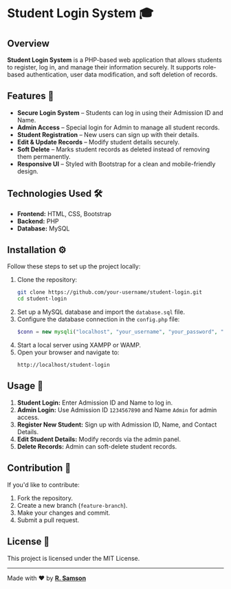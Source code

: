 # Student Login System 🎓

## Overview
**Student Login System** is a PHP-based web application that allows students to register, log in, and manage their information securely. It supports role-based authentication, user data modification, and soft deletion of records.

## Features 🚀
- **Secure Login System** – Students can log in using their Admission ID and Name.
- **Admin Access** – Special login for Admin to manage all student records.
- **Student Registration** – New users can sign up with their details.
- **Edit & Update Records** – Modify student details securely.
- **Soft Delete** – Marks student records as deleted instead of removing them permanently.
- **Responsive UI** – Styled with Bootstrap for a clean and mobile-friendly design.

## Technologies Used 🛠️
- **Frontend:** HTML, CSS, Bootstrap
- **Backend:** PHP
- **Database:** MySQL

## Installation ⚙️
Follow these steps to set up the project locally:

1. Clone the repository:
   ```sh
   git clone https://github.com/your-username/student-login.git
   cd student-login
   ```
2. Set up a MySQL database and import the `database.sql` file.
3. Configure the database connection in the `config.php` file:
   ```php
   $conn = new mysqli("localhost", "your_username", "your_password", "registration_db");
   ```
4. Start a local server using XAMPP or WAMP.
5. Open your browser and navigate to:
   ```
   http://localhost/student-login
   ```

## Usage 📌
1. **Student Login:** Enter Admission ID and Name to log in.
2. **Admin Login:** Use Admission ID `1234567890` and Name `Admin` for admin access.
3. **Register New Student:** Sign up with Admission ID, Name, and Contact Details.
4. **Edit Student Details:** Modify records via the admin panel.
5. **Delete Records:** Admin can soft-delete student records.

## Contribution 🤝
If you'd like to contribute:
1. Fork the repository.
2. Create a new branch (`feature-branch`).
3. Make your changes and commit.
4. Submit a pull request.

## License 📜
This project is licensed under the MIT License.

---

Made with ❤️ by **[R. Samson](https://www.linkedin.com/in/samson-r-525597253)**
